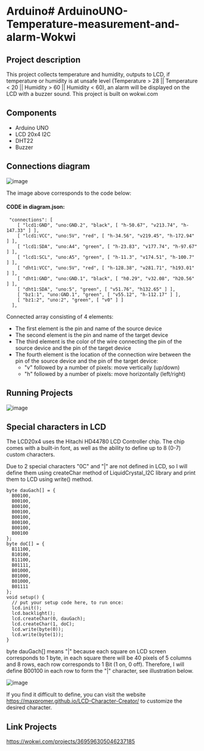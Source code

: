 # Arduino# ArduinoUNO-Temperature-measurement-and-alarm-Wokwi
## Project description
This project collects temperature and humidity, outputs to LCD, if temperature or humidity is at unsafe level (Temperature > 28 || Temperature < 20 || Humidity > 60 || Humidity < 60), an alarm will be displayed on the LCD with a buzzer sound. This project is built on wokwi.com
## Components
- Arduino UNO
- LCD 20x4 I2C
- DHT22
- Buzzer

## Connections diagram
![image](https://github.com/PDrole/Arduino/assets/135306841/cae3e552-a5c8-492d-bb1d-68eea318222f)

The image above corresponds to the code below:
#### CODE in diagram.json:
```
 "connections": [
    [ "lcd1:GND", "uno:GND.2", "black", [ "h-50.67", "v213.74", "h-147.33" ] ],
    [ "lcd1:VCC", "uno:5V", "red", [ "h-34.56", "v219.45", "h-172.94" ] ],
    [ "lcd1:SDA", "uno:A4", "green", [ "h-23.83", "v177.74", "h-97.67" ] ],
    [ "lcd1:SCL", "uno:A5", "green", [ "h-11.3", "v174.51", "h-100.7" ] ],
    [ "dht1:VCC", "uno:5V", "red", [ "h-128.38", "v281.71", "h193.01" ] ],
    [ "dht1:GND", "uno:GND.1", "black", [ "h0.29", "v32.08", "h20.56" ] ],
    [ "dht1:SDA", "uno:5", "green", [ "v51.76", "h132.65" ] ],
    [ "bz1:1", "uno:GND.1", "green", [ "v55.12", "h-112.17" ] ],
    [ "bz1:2", "uno:2", "green", [ "v0" ] ]
  ],
```
Connected array consisting of 4 elements:
- The first element is the pin and name of the source device
- The second element is the pin and name of the target device
- The third element is the color of the wire connecting the pin of the source device and the pin of the target device
- The fourth element is the location of the connection wire between the pin of the source device and the pin of the target device:
    * "v" followed by a number of pixels: move vertically (up/down)
    * "h" followed by a number of pixels: move horizontally (left/right)

## Running Projects
![image](https://github.com/PDrole/Arduino/assets/135306841/d19ddd48-cca8-4d94-bb7e-16077a5f7c5c)
## Special characters in LCD
The LCD20x4 uses the Hitachi HD44780 LCD Controller chip. The chip comes with a built-in font, as well as the ability to define up to 8 (0-7) custom characters.

Due to 2 special characters "0C" and "|" are not defined in LCD, so I will define them using createChar method of LiquidCrystal_I2C library and print them to LCD using write() method.
```
byte dauGach[] = {
  B00100,
  B00100,
  B00100,
  B00100,
  B00100,
  B00100,
  B00100,
  B00100
};
byte doC[] = {
  B11100,
  B10100,
  B11100,
  B01111,
  B01000,
  B01000,
  B01000,
  B01111
};
void setup() {
  // put your setup code here, to run once:
  lcd.init();
  lcd.backlight();
  lcd.createChar(0, dauGach);
  lcd.createChar(1, doC);
  lcd.write(byte(0));
  lcd.write(byte(1));
}
```
byte dauGach[] means "|" because each square on LCD screen corresponds to 1 byte, in each square there will be 40 pixels of 5 columns and 8 rows, each row corresponds to 1 Bit (1 on, 0 off). Therefore, I will define B00100 in each row to form the "|" character, see illustration below.

![image](https://github.com/PDrole/Arduino/assets/135306841/86137e6a-df87-4cd0-abc1-9597b8c0d46f)

If you find it difficult to define, you can visit the website https://maxpromer.github.io/LCD-Character-Creator/ to customize the desired character.
## Link Projects
https://wokwi.com/projects/369596305046237185
